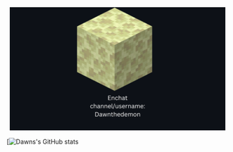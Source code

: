 
<div align="center">
  <img src="./Enchat_Card1.png" height="280" />
</div>

[![Dawns's GitHub stats](https://github-readme-stats.vercel.app/api?username=Dawnthedemon&show_icons=true&theme=transparent)
